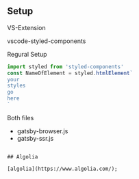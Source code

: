 ## Setup

VS-Extension

vscode-styled-components

Regural Setup

```jsx
import styled from 'styled-components'
const NameOfElement = styled.htmlElement`
your
styles
go
here
`
```

Both files

- gatsby-browser.js
- gatsby-ssr.js

```

## Algolia

[algolia](https://www.algolia.com/);
```
